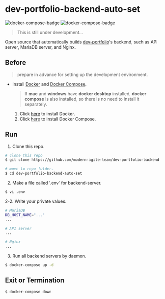 # dev-portfolio-backend-auto-set
![docker-compose-badge](https://img.shields.io/badge/Docker_Compose-red)
![docker-compose-badge](https://img.shields.io/badge/TypeScript-blue)  
> This is still under development...   

Open source that automatically builds [dev-portfolio](https://github.com/modern-agile-team/dev-portfolio)'s backend, such as API server, MariaDB server, and Nginx.

## Before
> prepare in advance for setting up the development environment.
* Install [Docker](https://docs.docker.com/get-docker/) and [Docker Compose](https://docs.docker.com/compose/install/).
   > If **mac** and **windows** have **docker desktop** installed, **docker compose** is also installed, so there is no need to install it separately.
   1. Click [here](https://docs.docker.com/get-docker/) to install Docker.
   2. Click [here](https://docs.docker.com/compose/install/) to install Docker Compose.

## Run
1. Clone this repo.
  ```bash
  # clone this repo
  $ git clone https://github.com/modern-agile-team/dev-portfolio-backend-auto-set

  # move to repo folder.
  $ cd dev-portfolio-backend-auto-set
  ```
2. Make a file called '.env' for backend-server.
  ```bash
  $ vi .env
  ```
2-2. Write your private values.
  ```bash
  # MariaDB
  DB_HOST_NAME="..."
  ...

  # API server
  ...

  # Nginx
  ...
  ```
3. Run all backend servers by daemon.
  ```bash
  $ docker-compose up -d
  ```

## Exit or Termination
```bash
$ docker-compose down
```
